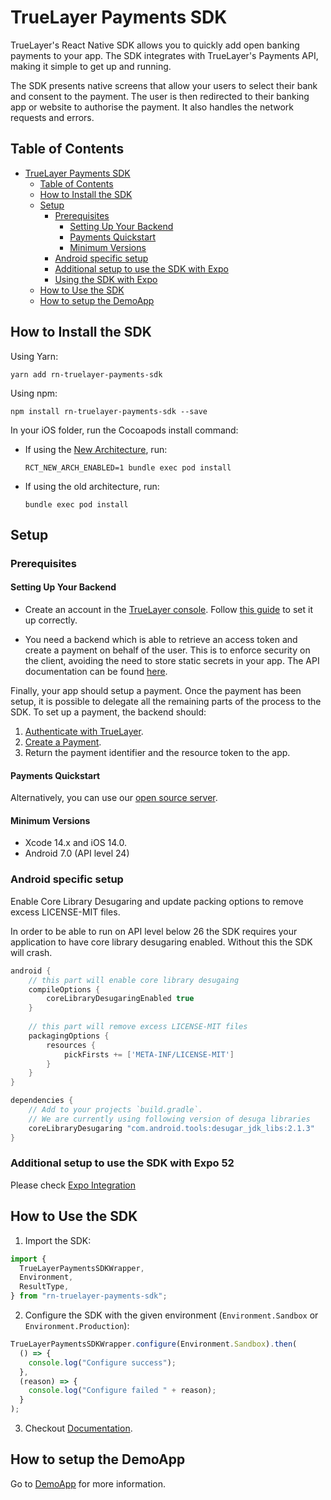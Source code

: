 # TrueLayer Payments SDK

TrueLayer's React Native SDK allows you to quickly add open banking payments to your app. The SDK integrates with TrueLayer's Payments API, making it simple to get up and running.

The SDK presents native screens that allow your users to select their bank and consent to the payment. The user is then redirected to their banking app or website to authorise the payment. It also handles the network requests and errors.

## Table of Contents

- [TrueLayer Payments SDK](#truelayer-payments-sdk)
  - [Table of Contents](#table-of-contents)
  - [How to Install the SDK](#how-to-install-the-sdk)
  - [Setup](#setup)
    - [Prerequisites](#prerequisites)
      - [Setting Up Your Backend](#setting-up-your-backend)
      - [Payments Quickstart](#payments-quickstart)
      - [Minimum Versions](#minimum-versions)
    - [Android specific setup](#android-specific-setup)
    - [Additional setup to use the SDK with Expo](#additional-setup-to-use-the-sdk-with-expo)
    - [Using the SDK with Expo](#using-the-sdk-with-expo)
  - [How to Use the SDK](#how-to-use-the-sdk)
  - [How to setup the DemoApp](#how-to-setup-the-demoapp)

## How to Install the SDK

Using Yarn:

`yarn add rn-truelayer-payments-sdk`

Using npm:

`npm install rn-truelayer-payments-sdk --save`

In your iOS folder, run the Cocoapods install command:

- If using the [New Architecture](https://reactnative.dev/docs/new-architecture-intro), run:

	```
	RCT_NEW_ARCH_ENABLED=1 bundle exec pod install
	```
- If using the old architecture, run:

	```
	bundle exec pod install
	```

## Setup

### Prerequisites

#### Setting Up Your Backend

- Create an account in the [TrueLayer console](https://console.truelayer.com/).
  Follow [this guide](https://docs.truelayer.com/docs/get-started-with-truelayer) to set it up correctly.

- You need a backend which is able to retrieve an access token and create a payment on behalf of the user. This is to enforce security on the client, avoiding the need to store static secrets in your app. The API documentation can be found [here](https://docs.truelayer.com/).

Finally, your app should setup a payment. Once the payment has been setup, it is possible to delegate all the remaining parts of the process to the SDK. To set up a payment, the backend should:

1. [Authenticate with TrueLayer](https://docs.truelayer.com/docs/retrieve-a-token-in-your-server-for-payments-v3).
2. [Create a Payment](https://docs.truelayer.com/docs/single-payments-for-payments-v3).
3. Return the payment identifier and the resource token to the app.

#### Payments Quickstart

Alternatively, you can use our [open source server](https://github.com/TrueLayer/payments-quickstart).

#### Minimum Versions

- Xcode 14.x and iOS 14.0.
- Android 7.0 (API level 24)

### Android specific setup

Enable Core Library Desugaring and update packing options to remove excess LICENSE-MIT files.

In order to be able to run on API level below 26 the SDK requires your application to have core library desugaring enabled. Without this the SDK will crash. 

```groovy
android {
    // this part will enable core library desugaing
    compileOptions {
        coreLibraryDesugaringEnabled true
    }
    
    // this part will remove excess LICENSE-MIT files
    packagingOptions {
        resources {
            pickFirsts += ['META-INF/LICENSE-MIT']
        }
    }
}

dependencies {
    // Add to your projects `build.gradle`.
    // We are currently using following version of desuga libraries
    coreLibraryDesugaring "com.android.tools:desugar_jdk_libs:2.1.3"
}
```

### Additional setup to use the SDK with Expo 52

Please check [Expo Integration](docs/Expo.md)

## How to Use the SDK

1.  Import the SDK:

```typescript
import {
  TrueLayerPaymentsSDKWrapper,
  Environment,
  ResultType,
} from "rn-truelayer-payments-sdk";
```

2.  Configure the SDK with the given environment (`Environment.Sandbox` or `Environment.Production`):

```typescript
TrueLayerPaymentsSDKWrapper.configure(Environment.Sandbox).then(
  () => {
    console.log("Configure success");
  },
  (reason) => {
    console.log("Configure failed " + reason);
  }
);
```

3.  Checkout [Documentation](docs/DOCUMENTATION.md).


## How to setup the DemoApp
Go to [DemoApp](DemoApp/README.md) for more information.
